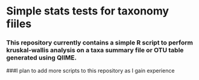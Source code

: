 # Simple stats tests for taxonomy fiiles
### This repository currently contains a simple R script to perform kruskal-wallis analysis on a taxa summary file or OTU table generated using QIIME. 
###I plan to add more scripts to this repository as I gain experience
